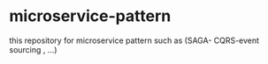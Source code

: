 # microservice-pattern
this repository for microservice pattern such as (SAGA- CQRS-event sourcing , ...)
